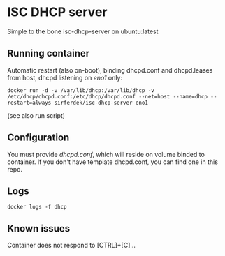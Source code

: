 # ISC DHCP server
Simple to the bone isc-dhcp-server on ubuntu:latest

Running container
-----------------

Automatic restart (also on-boot), binding dhcpd.conf and dhcpd.leases from host, dhcpd listening on *eno1* only:

```
docker run -d -v /var/lib/dhcp:/var/lib/dhcp -v /etc/dhcp/dhcpd.conf:/etc/dhcp/dhcpd.conf --net=host --name=dhcp --restart=always sirferdek/isc-dhcp-server eno1
```
(see also run script)

Configuration
-------------

You must provide _dhcpd.conf_, which will reside on volume binded to container. If you don't have template dhcpd.conf, you can find one in this repo.

Logs
----

```
docker logs -f dhcp
```

Known issues
------------

Container does not respond to [CTRL]+[C]...
